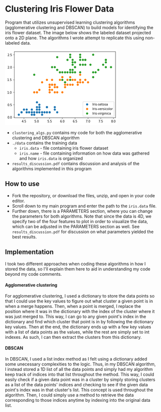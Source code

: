 # Clustering Iris Flower Data

Program that utilizes unsupervised learning clustering algorithms (agglomerative clustering and DBSCAN) to build models for identifying the iris flower dataset. The image below shows the labeled dataset projected onto a 2D plane. The algorithms I wrote attempt to replicate this using non-labeled data.

![labeled_fig1](./resources/labeled_fig1.png)

- `clustering_algs.py` contains my code for both the agglomerative clustering and DBSCAN algorithm
- `./data` contains the training data
  - `iris.data` - file containing iris flower dataset
  - `iris.name` - file containing information on how data was gathered and how `iris.data` is organized
- `results_discussion.pdf` contains discussion and analysis of the algorithms implemented in this program

## How to use

- Fork the repository, or download the files, unzip, and open in your code editor.
- Scroll down to my main program and enter the path to the `iris.data` file.
- Further down, there is a PARAMETERS section, where you can change the parameters for both
algorithms. Note that since the data is 4D, we specify two of the four
features to plot in order to visualize the data, which can be adjusted
in the PARAMETERS section as well. See `results_discussion.pdf` for discussion on what parameters yielded the best results. 

## Implementation

I took two different approaches when coding these algorithms in how I stored the data, so I'll explain them here
to aid in understanding my code beyond my code comments.

#### Agglomerative clustering

For agglomerative clustering, I used a dictionary to store the data 
points so that I could use the key values to figure out what cluster 
a given point is in when a merge happens. Then, when a point is merged, 
I replace the position where it was in the dictionary with the index of
the cluster where it was just merged to. This way, I can go to any 
given point's index in the dictionary and find which cluster that point
is in by following the dictionary key values. Then at the end, the
dictionary ends up with a few key values with a list of data points
as the values, while the rest are simply set to int indexes. As such,
I can then extract the clusters from this dictionary.

#### DBSCAN

In DBSCAN, I used a list index method as I felt using a dictionary added 
some unecessary complexities to the logic. Thus, in my DBSCAN algorithm, 
I instead stored a 1D list of all the data points and simply had my 
algorithm keep track of indices into that list throughout the method. This
way, I could easily check if a given data point was in a cluster by simply
storing clusters as a list of the data points' indices and checking to see
if the given data point's index was in that cluster's list. This concept is
used throughout the algorithm. Then, I could simply use a method to retrieve
the data corresponding to those indices anytime by indexing into the original
data list.
